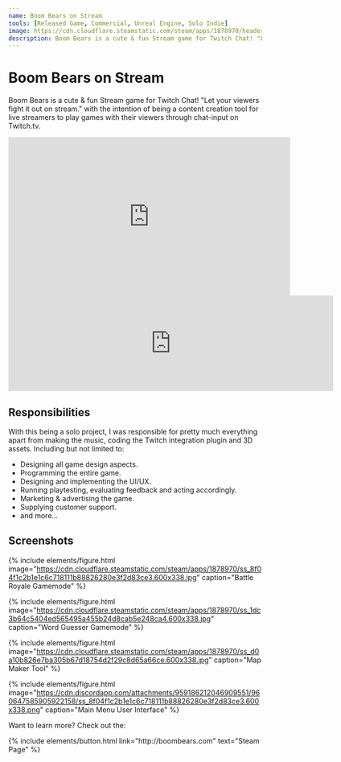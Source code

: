 ```yaml
---
name: Boom Bears on Stream
tools: [Released Game, Commercial, Unreal Engine, Solo Indie]
image: https://cdn.cloudflare.steamstatic.com/steam/apps/1878970/header.jpg
description: Boom Bears is a cute & fun Stream game for Twitch Chat! "Let your viewers fight it out on stream." with the intention of being a content creation tool for live streamers to play games with their chat.
---
```


# Boom Bears on Stream

Boom Bears is a cute & fun Stream game for Twitch Chat! "Let your viewers fight it out on stream." with the intention of being a content creation tool for live streamers to play games with their viewers through chat-input on Twitch.tv.

<div class="row"><iframe width="560" height="315" src="https://www.youtube.com/embed/j1AijrukVG4" title="YouTube video player" frameborder="0" allow="accelerometer; autoplay; clipboard-write; encrypted-media; gyroscope; picture-in-picture" allowfullscreen></iframe>

<iframe src="https://store.steampowered.com/widget/1878970/" frameborder="0" width="646" height="190"></iframe></div>

## Responsibilities

With this being a solo project, I was responsible for pretty much everything apart from making the music, coding the Twitch integration plugin and 3D assets.
Including but not limited to:
 - Designing all game design aspects.
 - Programming the entire game.
 - Designing and implementing the UI/UX.
 - Running playtesting, evaluating feedback and acting accordingly.
 - Marketing & advertising the game.
 - Supplying customer support.
 - and more...

## Screenshots

{% include elements/figure.html image="https://cdn.cloudflare.steamstatic.com/steam/apps/1878970/ss_8f04f1c2b1e1c6c718111b88826280e3f2d83ce3.600x338.jpg" caption="Battle Royale Gamemode" %}

{% include elements/figure.html image="https://cdn.cloudflare.steamstatic.com/steam/apps/1878970/ss_1dc3b64c5404ed565495a455b24d8cab5e248ca4.600x338.jpg" caption="Word Guesser Gamemode" %}

{% include elements/figure.html image="https://cdn.cloudflare.steamstatic.com/steam/apps/1878970/ss_d0a10b826e7ba305b67d18754d2f29c8d65a66ce.600x338.jpg" caption="Map Maker Tool" %}

{% include elements/figure.html image="https://cdn.discordapp.com/attachments/959186212046909551/960647585905922158/ss_8f04f1c2b1e1c6c718111b88826280e3f2d83ce3.600x338.png" caption="Main Menu User Interface" %}

Want to learn more? Check out the:

<p class="text-center">
{% include elements/button.html link="http://boombears.com" text="Steam Page" %}
</p>
